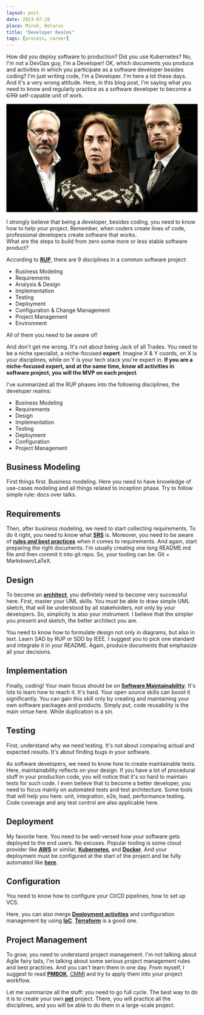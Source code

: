 ```yaml
---
layout: post
date: 2023-07-28
place: Minsk, Belarus
title: "Developer Realms"
tags: [process, career]
---
```


How did you deploy software to production?
Did you use Kubernetes?
No, I'm not a DevOps guy, I'm a Developer!
OK, which documents you produce and activities in which you participate
as a software developer besides coding?
I'm just writing code, I'm a Developer.
I'm here a lot these days.
And it's a very wrong attitude.
Here, in this blog post, I'm saying what you
need to know and regularly practice as a software developer 
to become a ~~CTO~~ self-capable unit of work.

<!--more-->

<img src="/assets/images/2023/07/trio.png">

I strongly believe that being a developer, besides coding, you need to know
how to help your project.
Remember, when coders create lines of code,
professional developers create software that works.
<br>
What are the steps to build from zero some more or less
stable software product?

According to [**RUP**](https://en.wikipedia.org/wiki/Rational_unified_process), there are 9 disciplines
in a common software project:
* Business Modeling
* Requirements
* Analysis & Design
* Implementation
* Testing
* Deployment
* Configuration & Change Management
* Project Management
* Environment

All of them you need to be aware of!

And don't get me wrong.
It's not about being Jack of all Trades.
You need to be a niche specialist, a niche-focused **expert**.
Imagine X & Y coords, on X is your disciplines,
while on Y is your tech stack you're expert in.
**If you are a niche-focused expert,
and at the same time, know all activities in software project,
you will the MVP on each project**.

I've summarized all the RUP phases into 
the following disciplines, the developer realms:

* Business Modeling
* Requirements
* Design
* Implementation
* Testing
* Deployment
* Configuration
* Project Management

## Business Modeling

First things first.
Business modeling.
Here you need to have knowledge of use-cases modeling
and all things related to inception phase.
Try to follow simple rule: docs over talks.

## Requirements

Then, after business modeling, we need to 
start collecting requirements.
To do it right, you need to know what [**SRS**](https://en.wikipedia.org/wiki/Software_requirements_specification) is.
Moreover, you need to be aware of [**rules and 
best practices**](https://www.yegor256.com/2015/11/10/ten-mistakes-in-specs.html) when it comes to requirements.
And again, start preparing the right documents.
I'm usually creating one long README.md file and 
then commit it into git repo.
So, your tooling can be: Git + Markdown/LaTeX.

## Design

To become an [**architect**](https://h1alexbel.github.io/2023/06/11/arc-tools.html), you definitely need 
to become very successful here.
First, master your UML skills.
You must be able to draw simple UML sketch,
that will be understood by all stakeholders, not only by your developers.
So, simplicity is also your instrument.
I believe that the simpler you present and sketch,
the better architect you are.

You need to know how to formulate design not only in diagrams,
but also in text.
Learn SAD by RUP or SDD by IEEE.
I suggest you to pick one standard and integrate it in your README.
Again, produce documents that emphasize all your decisions.

## Implementation

Finally, coding!
Your main focus should be on [**Software Maintainability**](https://h1alexbel.github.io/2023/06/25/maintainability-first-others-second.html).
It's lots to learn how to reach it.
It's hard.
Your open source skills can boost it significantly.
You can gain this skill only by creating and maintaining
your own software packages and products.
Simply put, code reusability is the main virtue here.
While duplication is a sin.

## Testing

First, understand why we need testing.
It's not about comparing actual and expected results.
It's about finding bugs in your software.

As software developers,
we need to know how to create maintainable tests.
Here, maintainability reflects on your design.
If you have a lot of procedural stuff in your production code,
you will notice that it's so hard to maintain tests for such code.
I even believe that to become a better developer, you need to focus
mainly on automated tests and test architecture.
Some tools that will help you here: unit, integration, e2e, load,
performance testing.
Code coverage and any test control are also applicable here.

## Deployment

My favorite here.
You need to be well-versed how your software gets 
deployed to the end users.
No excuses.
Popular tooling is some cloud provider like [**AWS**](https://aws.amazon.com/) or similar,
[**Kubernetes**](https://kubernetes.io/), and [**Docker**](https://www.docker.com/).
And your deployment must be configured at
the start of the project
and be fully automated like [**here**](https://h1alexbel.github.io/2023/06/02/deploying-to-gcp.html).

## Configuration

You need to know how to configure your CI/CD pipelines,
how to set up VCS.

Here, you can also merge [**Deployment activities**](#deployment) and configuration
management by using [**IaC**](https://en.wikipedia.org/wiki/Infrastructure_as_code).
[**Terraform**](https://www.terraform.io) is a good one.

## Project Management

To grow, you need to understand project management.
I'm not talking about Agile fairy tails, I'm talking about
some serious project management rules and best practices.
And you can't learn them in one day.
From myself, I suggest to read [**PMBOK**](https://www.pmi.org/pmbok-guide-standards/foundational/pmbok), [CMMI](https://cmmiinstitute.com/) and try to apply them
into your project workflow.

Let me summarize all the stuff: you need to go full cycle.
The best way to do it is to create your own [**pet**](https://h1alexbel.github.io/pets.html) project.
There, you will practice all the disciplines, 
and you will be able to do them in a large-scale project.
